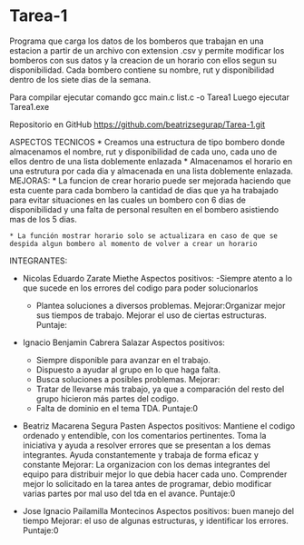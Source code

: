 # Tarea-1
Programa que carga los datos de los bomberos que trabajan en una estacion a partir de un archivo con extension .csv y permite modificar los bomberos con sus datos y la creacion de un
horario con ellos segun su disponibilidad.
Cada bombero contiene su nombre, rut y disponibilidad dentro de los siete dias de la semana.

Para compilar ejecutar comando gcc main.c list.c -o Tarea1
Luego ejecutar Tarea1.exe

Repositorio en GitHub https://github.com/beatrizsegurap/Tarea-1.git

ASPECTOS TECNICOS
    * Creamos una estructura de tipo bombero donde almacenamos el nombre, rut y disponibilidad de cada uno, cada uno de ellos dentro de una lista doblemente enlazada
    * Almacenamos el horario en una estrutura por cada dia y almacenada en una lista doblemente enlazada.
MEJORAS:
    * La funcion de crear horario puede ser mejorada haciendo que esta cuente para cada bombero la cantidad de dias que ya ha trabajado para evitar situaciones en las cuales un bombero con 6 dias de disponibilidad y una falta de personal resulten en el bombero asistiendo mas de los 5 dias.

    * La función mostrar horario solo se actualizara en caso de que se despida algun bombero al momento de volver a crear un horario


INTEGRANTES:
* Nicolas Eduardo Zarate Miethe
    Aspectos positivos:
    -Siempre atento a lo que sucede en los errores del codigo para poder solucionarlos
    - Plantea soluciones a diversos problemas. 
    Mejorar:Organizar mejor sus tiempos de trabajo. Mejorar el uso de ciertas estructuras.
    Puntaje:

* Ignacio Benjamin Cabrera Salazar
    Aspectos positivos:
    - Siempre disponible para avanzar en el trabajo.
    - Dispuesto a ayudar al grupo en lo que haga falta.
    - Busca soluciones a posibles problemas.
    Mejorar: 
    - Tratar de llevarse más trabajo, ya que a comparación del resto del grupo hicieron más partes del codigo.
    - Falta de dominio en el tema TDA.
    Puntaje:0

* Beatriz Macarena Segura Pasten
    Aspectos positivos: Mantiene el codigo ordenado y entendible, con los comentarios pertinentes. Toma la iniciativa y ayuda a resolver errores que se presentan a los demas integrantes.
    Ayuda constantemente y trabaja de forma eficaz y constante
    Mejorar: La organizacion con los demas integrantes del equipo para distribuir mejor lo que debia hacer cada uno. Comprender mejor lo solicitado en la tarea antes de programar, debio modificar varias partes por mal uso del tda en el avance.
    Puntaje:0

* Jose Ignacio Pailamilla Montecinos
    Aspectos positivos: buen manejo del tiempo
    Mejorar: el uso de algunas estructuras, y identificar los errores.
    Puntaje:0
 
